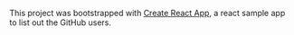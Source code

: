 This project was bootstrapped with [Create React App](https://github.com/facebookincubator/create-react-app), a react sample app to list out the GitHub users.
